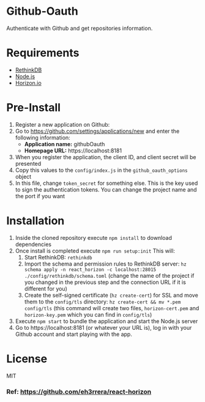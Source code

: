 # Github-Oauth

Authenticate with Github and get repositories information.

# Requirements

- [RethinkDB](https://rethinkdb.com/docs/install/)
- [Node.js](https://nodejs.org/en/download/)
- [Horizon.io](http://horizon.io/install/)

# Pre-Install
1. Register a new application on Github:
  1. Go to https://github.com/settings/applications/new and enter the following information:
     - **Application name:** githubOauth
     - **Homepage URL:** https://localhost:8181 
  2. When you register the application, the client ID, and client secret will be presented
  3. Copy this values to the `config/index.js` in the `github_oauth_options` object
  4. In this file, change `token_secret` for something else.
     This is the key used to sign the authentication tokens.
     You can change the project name and the port if you want

# Installation
1. Inside the cloned repository execute `npm install` to download dependencies
2. Once install is completed execute `npm run setup:init`
  This will:
    1. Start RethinkDB: `rethinkdb`
    2. Import the schema and permission rules to RethinkDB server: `hz schema apply -n react_horizon -c localhost:28015 ./config/rethinkdb/schema.toml`
       (change the name of the project if you changed in the previous step and the connection URL if it is different for you)
    3. Create the self-signed certificate (`hz create-cert`) for SSL and move them to the `config/tls` directory: `hz create-cert && mv *.pem config/tls`
       (this command will create two files, `horizon-cert.pem` and `horizon-key.pem` which you can find in `config/tls`)
3. Execute `npm start` to bundle the application and start the Node.js server
4. Go to https://localhost:8181 (or whatever your URL is), log in with your Github account and start playing with the app.

# License
MIT

### Ref: https://github.com/eh3rrera/react-horizon